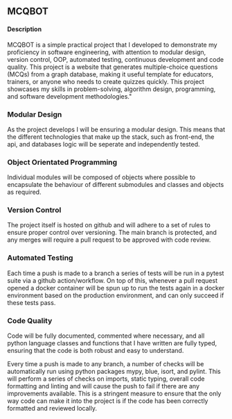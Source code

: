 ## MCQBOT

#### Description

MCQBOT is a simple practical project that I developed to demonstrate my proficiency in software engineering, with attention to modular design, version control, OOP, automated testing, continuous development and code quality. This project is a website that generates multiple-choice questions (MCQs) from a graph database, making it useful template for educators, trainers, or anyone who needs to create quizzes quickly. This project showcases my skills in problem-solving, algorithm design, programming, and software development methodologies."

### Modular Design

As the project develops I will be ensuring a modular design. This means that the different technologies that make up the stack, such as front-end, the api, and databases logic will be seperate and independently tested.

### Object Orientated Programming

Individual modules will be composed of objects where possible to encapsulate the behaviour of different submodules and classes and objects as required.

### Version Control

The project itself is hosted on github and will adhere to a set of rules to ensure proper control over versioning. The main branch is protected, and any merges will require a pull request to be approved with code review.

### Automated Testing

Each time a push is made to a branch a series of tests will be run in a pytest suite via a github action/workflow. On top of this, whenever a pull request opened a docker container will be spun up to run the tests again in a docker environment based on the production environment, and can only succeed if these tests pass.

### Code Quality

Code will be fully documented, commented where necessary, and all python language classes and functions that I have written are fully typed, ensuring that the code is both robust and easy to understand.

Every time a push is made to any branch, a number of checks will be automatically run using python packages mypy, blue, isort, and pylint. This will perform a series of checks on imports, static typing, overall code formatting and linting and will cause the push to fail if there are any improvements available. This is a stringent measure to ensure that the only way code can make it into the project is if the code has been correctly formatted and reviewed locally.
